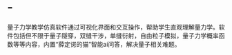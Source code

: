 # -
量子力学教学仿真软件通过可视化界面和交互操作，帮助学生直观理解量力学。软件包括但不限于量子隧穿，双缝干涉，单缝衍射，自由粒子模拟，量子力学概率函数等等内容，内置“薛定谔的猫”智能ai问答，解决量子相关难题。
